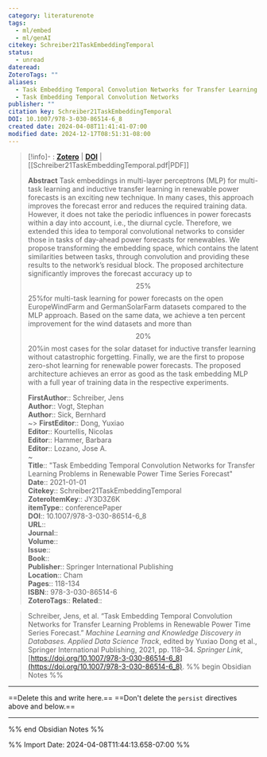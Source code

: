 ```yaml
---
category: literaturenote
tags:
  - ml/embed
  - ml/genAI
citekey: Schreiber21TaskEmbeddingTemporal
status:
  - unread
dateread: 
ZoteroTags: ""
aliases:
  - Task Embedding Temporal Convolution Networks for Transfer Learning Problems in Renewable Power Time Series Forecast
  - Task Embedding Temporal Convolution Networks
publisher: ""
citation key: Schreiber21TaskEmbeddingTemporal
DOI: 10.1007/978-3-030-86514-6_8
created date: 2024-04-08T11:41:41-07:00
modified date: 2024-12-17T08:51:31-08:00
---
```


> [!info]- : [**Zotero**](zotero://select/library/items/JY3D3Z6K)  | [**DOI**](https://doi.org/10.1007/978-3-030-86514-6_8)  | [[Schreiber21TaskEmbeddingTemporal.pdf|PDF]]
>
> 
> **Abstract**
> Task embeddings in multi-layer perceptrons (MLP) for multi-task learning and inductive transfer learning in renewable power forecasts is an exciting new technique. In many cases, this approach improves the forecast error and reduces the required training data. However, it does not take the periodic influences in power forecasts within a day into account, i.e., the diurnal cycle. Therefore, we extended this idea to temporal convolutional networks to consider those in tasks of day-ahead power forecasts for renewables. We propose transforming the embedding space, which contains the latent similarities between tasks, through convolution and providing these results to the network’s residual block. The proposed architecture significantly improves the forecast accuracy up to $$25\%$$25%for multi-task learning for power forecasts on the open EuropeWindFarm and GermanSolarFarm datasets compared to the MLP approach. Based on the same data, we achieve a ten percent improvement for the wind datasets and more than $$20\%$$20%in most cases for the solar dataset for inductive transfer learning without catastrophic forgetting. Finally, we are the first to propose zero-shot learning for renewable power forecasts. The proposed architecture achieves an error as good as the task embedding MLP with a full year of training data in the respective experiments.
> 
> 
> **FirstAuthor**:: Schreiber, Jens  
> **Author**:: Vogt, Stephan  
> **Author**:: Sick, Bernhard  
~> **FirstEditor**:: Dong, Yuxiao  
> **Editor**:: Kourtellis, Nicolas  
> **Editor**:: Hammer, Barbara  
> **Editor**:: Lozano, Jose A.  
~    
> **Title**:: "Task Embedding Temporal Convolution Networks for Transfer Learning Problems in Renewable Power Time Series Forecast"  
> **Date**:: 2021-01-01  
> **Citekey**:: Schreiber21TaskEmbeddingTemporal  
> **ZoteroItemKey**:: JY3D3Z6K  
> **itemType**:: conferencePaper  
> **DOI**:: 10.1007/978-3-030-86514-6_8  
> **URL**::   
> **Journal**::   
> **Volume**::   
> **Issue**::   
> **Book**::   
> **Publisher**:: Springer International Publishing  
> **Location**:: Cham   
> **Pages**:: 118-134  
> **ISBN**:: 978-3-030-86514-6  
> **ZoteroTags**:: 
>**Related**:: 

> Schreiber, Jens, et al. “Task Embedding Temporal Convolution Networks for Transfer Learning Problems in Renewable Power Time Series Forecast.” _Machine Learning and Knowledge Discovery in Databases. Applied Data Science Track_, edited by Yuxiao Dong et al., Springer International Publishing, 2021, pp. 118–34. _Springer Link_, [https://doi.org/10.1007/978-3-030-86514-6_8](https://doi.org/10.1007/978-3-030-86514-6_8).
%% begin Obsidian Notes %%
___
==Delete this and write here.==
==Don't delete the `persist` directives above and below.==
___
%% end Obsidian Notes %%



%% Import Date: 2024-04-08T11:44:13.658-07:00 %%
